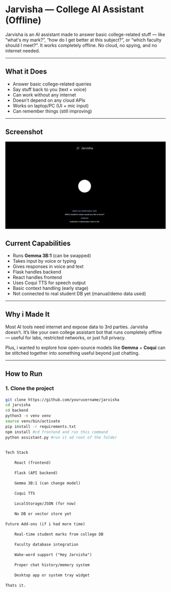 # Jarvisha — College AI Assistant (Offline)

Jarvisha is an AI assistant made to answer basic college-related stuff — like “what's my mark?”, “how do I get better at this subject?”, or “which faculty should I meet?”. It works completely offline. No cloud, no spying, and no internet needed.

---

## What it Does

- Answer basic college-related queries
- Say stuff back to you (text + voice)
- Can work without any internet
- Doesn’t depend on any cloud APIs
- Works on laptop/PC (UI + mic input)
- Can remember things (still improving)

---

## Screenshot

![Jarvisha UI](assets/ui_demo.png)


## Current Capabilities

- Runs **Gemma 3B:1** (can be swapped)
- Takes input by voice or typing
- Gives responses in voice and text
- Flask handles backend
- React handles frontend
- Uses Coqui TTS for speech output
- Basic context handling (early stage)
- Not connected to real student DB yet (manual/demo data used)

---

## Why i Made It

Most AI tools need internet and expose data to 3rd parties. Jarvisha doesn’t. It’s like your own college assistant bot that runs completely offline — useful for labs, restricted networks, or just full privacy.

Plus, i wanted to explore how open-source models like **Gemma** + **Coqui** can be stitched together into something useful beyond just chatting.

---

## How to Run

### 1. Clone the project

```bash
git clone https://github.com/yourusername/jarvisha
cd jarvisha
cd backend
python3 -m venv venv
source venv/bin/activate
pip install -r requirements.txt
npm install #cd frontend and run this command
python assistant.py #run it ad root of the folder
```

```

Tech Stack 

    React (frontend)

    Flask (API backend)

    Gemma 3B:1 (can change model)

    Coqui TTS

    LocalStorage/JSON (for now)

    No DB or vector store yet

Future Add-ons (if i had more time)

    Real-time student marks from college DB

    Faculty database integration

    Wake-word support ("Hey Jarvisha")

    Proper chat history/memory system

    Desktop app or system tray widget

Thats it.
